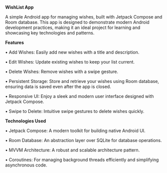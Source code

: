 **WishList App**

A simple Android app for managing wishes, built with Jetpack Compose and Room database. This app is designed to demonstrate modern Android development practices, making it an ideal project for learning and showcasing key technologies and patterns.


**Features**

• Add Wishes: Easily add new wishes with a title and description.

• Edit Wishes: Update existing wishes to keep your list current.

• Delete Wishes: Remove wishes with a swipe gesture.

• Persistent Storage: Store and retrieve your wishes using Room database, ensuring data is saved even after the app is closed.

• Responsive UI: Enjoy a sleek and modern user interface designed with Jetpack Compose.

• Swipe to Delete: Intuitive swipe gestures to delete wishes quickly.



**Technologies Used**

• Jetpack Compose: A modern toolkit for building native Android UI.

• Room Database: An abstraction layer over SQLite for database operations.

• MVVM Architecture: A robust and scalable architecture pattern.

• Coroutines: For managing background threads efficiently and simplifying asynchronous code.
